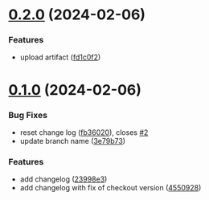 # [0.2.0](https://github.com/mupago/greetings-ci/compare/v0.1.0...v0.2.0) (2024-02-06)


### Features

* upload artifact ([fd1c0f2](https://github.com/mupago/greetings-ci/commit/fd1c0f2871501b3a9cd076512d4bbb9bd3ca91c1))



# [0.1.0](https://github.com/mupago/greetings-ci/compare/23998e3ee18f2a9cf598b131cf0765811e062cfd...v0.1.0) (2024-02-06)


### Bug Fixes

* reset change log ([fb36020](https://github.com/mupago/greetings-ci/commit/fb36020eedfd5c30bebf88284cf5505c89b4f643)), closes [#2](https://github.com/mupago/greetings-ci/issues/2)
* update branch name ([3e79b73](https://github.com/mupago/greetings-ci/commit/3e79b737fc5ac3959916ee2559dbd47fa7ed44c4))


### Features

* add changelog ([23998e3](https://github.com/mupago/greetings-ci/commit/23998e3ee18f2a9cf598b131cf0765811e062cfd))
* add changelog with fix of checkout version ([4550928](https://github.com/mupago/greetings-ci/commit/45509282235d05c4dc1df8a399f44193c998208f))



